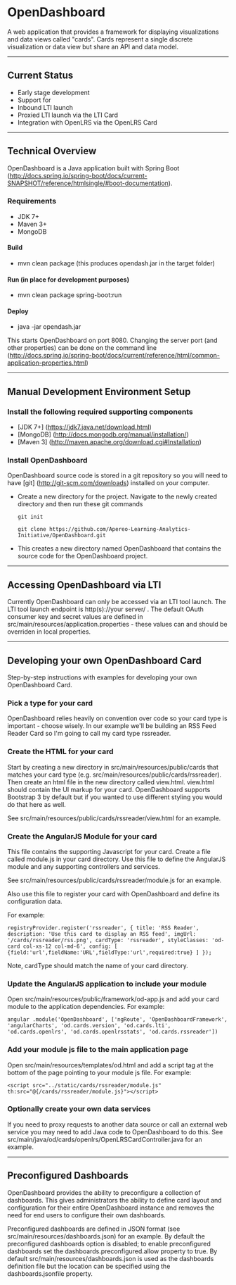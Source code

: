 OpenDashboard
============================
A web application that provides a framework for displaying visualizations and data views called "cards". Cards represent a single discrete visualization or data view but share an API and data model.
*************************************************************************************
Current Status
----------------
* Early stage development
* Support for
 * Inbound LTI launch
 * Proxied LTI launch via the LTI Card
 * Integration with OpenLRS via the OpenLRS Card
 
*************************************************************************************
## Technical Overview
OpenDashboard is a Java application built with Spring Boot (http://docs.spring.io/spring-boot/docs/current-SNAPSHOT/reference/htmlsingle/#boot-documentation).

### Requirements
* JDK 7+
* Maven 3+
* MongoDB

#### Build
* mvn clean package (this produces opendash.jar in the target folder)

#### Run (in place for development purposes)
* mvn clean package spring-boot:run

#### Deploy
* java -jar opendash.jar

This starts OpenDashboard on port 8080. Changing the server port (and other properties) can be done on the command line (http://docs.spring.io/spring-boot/docs/current/reference/html/common-application-properties.html)
*************************************************************************************

## Manual Development Environment Setup

### Install the following required supporting components
* [JDK 7+] (https://jdk7.java.net/download.html)
* [MongoDB] (http://docs.mongodb.org/manual/installation/)
* [Maven 3] (http://maven.apache.org/download.cgi#Installation)

### Install OpenDashboard
OpenDashboard source code is stored in a git repository so you will need to have [git] (http://git-scm.com/downloads) installed on your computer.

* Create a new directory for the project. Navigate to the newly created directory and then run these git commands

	`git init`
	
	`git clone https://github.com/Apereo-Learning-Analytics-Initiative/OpenDashboard.git`
	
* This creates a new directory named OpenDashboard that contains the source code for the OpenDashboard project.

**************************************************************************************

## Accessing OpenDashboard via LTI
Currently OpenDashboard can only be accessed via an LTI tool launch. The LTI tool launch endpoint is http(s)://your server/ . The default OAuth consumer key and secret values are defined in src/main/resources/application.properties - these values can and should be overriden in local properties.
*************************************************************************************

## Developing your own OpenDashboard Card
Step-by-step instructions with examples for developing your own OpenDashboard Card.

### Pick a type for your card

OpenDashboard relies heavily on convention over code so your card type is important - choose wisely. In our example we'll be building an RSS Feed Reader Card so I'm going to call my card type rssreader.

### Create the HTML for your card

Start by creating a new directory in src/main/resources/public/cards that matches your card type (e.g. src/main/resources/public/cards/rssreader). Then create an html file in the new directory called view.html. view.html should contain the UI markup for your card. OpenDashboard supports Bootstrap 3 by default but if you wanted to use different styling you would do that here as well.

See src/main/resources/public/cards/rssreader/view.html for an example.

### Create the AngularJS Module for your card

This file contains the supporting Javascript for your card. Create a file called module.js in your card directory. Use this file to define the AngularJS module and any supporting controllers and services.

See src/main/resources/public/cards/rssreader/module.js for an example.

Also use this file to register your card with OpenDashboard and define its configuration data. 

For example:

`registryProvider.register('rssreader',
 {
		title: 'RSS Reader',
		description: 'Use this card to display an RSS feed',
		imgUrl: '/cards/rssreader/rss.png',
		cardType: 'rssreader',
		styleClasses: 'od-card col-xs-12 col-md-6',
		config: [
		  {field:'url',fieldName:'URL',fieldType:'url',required:true}
		]
	});`
	
Note, cardType should match the name of your card directory.

### Update the AngularJS application to include your module

Open src/main/resources/public/framework/od-app.js and add your card module to the application dependencies. For example:

`angular
	.module('OpenDashboard', ['ngRoute', 'OpenDashboardFramework', 
	                          'angularCharts',
	                          'od.cards.version', 'od.cards.lti', 'od.cards.openlrs', 'od.cards.openlrsstats', 'od.cards.rssreader'])`

### Add your module js file to the main application page

Open src/main/resources/templates/od.html and add a script tag at the bottom of the page pointing to your module js file. For example:

`<script src="../static/cards/rssreader/module.js" th:src="@{/cards/rssreader/module.js}"></script>`

### Optionally create your own data services

If you need to proxy requests to another data source or call an external web service you may need to add Java code to OpenDashboard to do this. See src/main/java/od/cards/openlrs/OpenLRSCardController.java for an example.

*************************************************************************************
## Preconfigured Dashboards

OpenDashboard provides the ability to preconfigure a collection of dashboards. This gives administrators the ability to define card layout and configuration for their entire OpenDashboard instance and removes the need for end users to configure their own dashboards.

Preconfigured dashboards are defined in JSON format (see src/main/resources/dashboards.json) for an example. By default the preconfigured dashboards option is disabled; to enable preconfigured dashboards set the dashboards.preconfigured.allow property to true. By default src/main/resources/dashboards.json is used as the dashboards definition file but the location can be specified using the dashboards.jsonfile property. 
